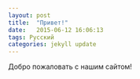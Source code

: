 ```yaml
---
layout: post
title:  "Привет!"
date:   2015-06-12 16:06:13
tags: Русский
categories: jekyll update
---
```


Добро пожаловать с нашим сайтом!
